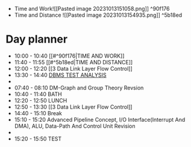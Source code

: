 - Time and Work![[Pasted image 20231013151058.png]] ^90f176
- Time and Distance ![[Pasted image 20231013154935.png]] ^5b18ed
# Day planner

- 10:00 - 10:40 [[#^90f176|TIME AND WORK]]
- 11:40 - 11:55 [[#^5b18ed|TIME AND DISTANCE]]
- 12:00 - 12:20 [[3 Data Link Layer Flow Control]]
- 13:30 - 14:40 [DBMS TEST ANALYSIS](https://uxkhzfstdjcborfuyyknhkhbyfnskrywvveioufkbjkupomnptjwvhbavkysuhi.vercel.app/solution.html?testId=631efedfa733d3d3b8fe44e3&test_id=24)
- 
- 07:40 - 08:10 DM-Graph and Group Theory Revsion
- 10:40 - 11:40 BATH
- 12:20 - 12:50 LUNCH
- 12:50 - 13:30 [[3 Data Link Layer Flow Control]]
- 14:40 - 15:10 Break
- 15:10 - 15:20 Advanced Pipeline Concept, I/O Interface(Interrupt And DMA), ALU, Data-Path And Control Unit Revision
- 
- 15:20 - 15:50 TEST


